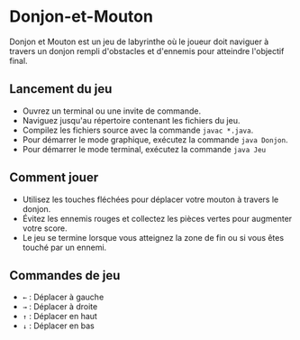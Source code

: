 # Donjon-et-Mouton
Donjon et Mouton est un jeu de labyrinthe où le joueur doit naviguer à travers un donjon rempli d'obstacles et d'ennemis pour atteindre l'objectif final.

## Lancement du jeu
- Ouvrez un terminal ou une invite de commande.
- Naviguez jusqu'au répertoire contenant les fichiers du jeu.
- Compilez les fichiers source avec la commande `javac *.java`.
- Pour démarrer le mode graphique, exécutez la commande `java Donjon`.
- Pour démarrer le mode terminal, exécutez la commande `java Jeu`

## Comment jouer
- Utilisez les touches fléchées pour déplacer votre mouton à travers le donjon.
- Évitez les ennemis rouges et collectez les pièces vertes pour augmenter votre score.
- Le jeu se termine lorsque vous atteignez la zone de fin ou si vous êtes touché par un ennemi.
  

## Commandes de jeu
- `←` : Déplacer à gauche
- `→` : Déplacer à droite
- `↑` : Déplacer en haut
- `↓` : Déplacer en bas
